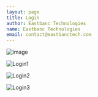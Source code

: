```yaml
---
layout: page
title: Login
author: Eastbanc Technologies
name: Eastbanc Technologies
email: contact@eastbanctech.com
---
```


![image](https://user-images.githubusercontent.com/81990744/114445205-cf98cb00-9b9d-11eb-99cb-a08f7a64e38e.png)

![Login1](https://user-images.githubusercontent.com/81990744/114445687-5a79c580-9b9e-11eb-815d-7b2451bc0ccd.png)

![Login2](https://user-images.githubusercontent.com/81990744/114445696-5fd71000-9b9e-11eb-83e5-0af046a0f91d.png)

![Login3](https://user-images.githubusercontent.com/81990744/114445707-62d20080-9b9e-11eb-8ab6-bb971695773c.png)


